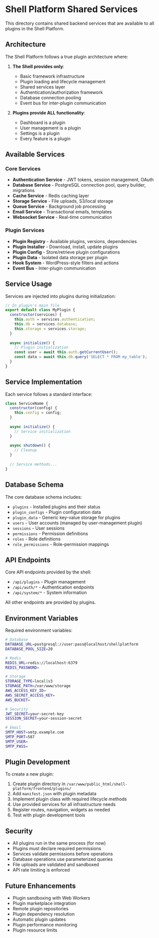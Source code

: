 # Shell Platform Shared Services

This directory contains shared backend services that are available to all plugins in the Shell Platform.

## Architecture

The Shell Platform follows a true plugin architecture where:

1. **The Shell provides only**:
   - Basic framework infrastructure
   - Plugin loading and lifecycle management
   - Shared services layer
   - Authentication/authorization framework
   - Database connection pooling
   - Event bus for inter-plugin communication

2. **Plugins provide ALL functionality**:
   - Dashboard is a plugin
   - User management is a plugin
   - Settings is a plugin
   - Every feature is a plugin

## Available Services

### Core Services

- **Authentication Service** - JWT tokens, session management, OAuth
- **Database Service** - PostgreSQL connection pool, query builder, migrations
- **Cache Service** - Redis caching layer
- **Storage Service** - File uploads, S3/local storage
- **Queue Service** - Background job processing
- **Email Service** - Transactional emails, templates
- **Websocket Service** - Real-time communication

### Plugin Services

- **Plugin Registry** - Available plugins, versions, dependencies
- **Plugin Installer** - Download, install, update plugins
- **Plugin Config** - Store/retrieve plugin configurations
- **Plugin Data** - Isolated data storage per plugin
- **Hook System** - WordPress-style filters and actions
- **Event Bus** - Inter-plugin communication

## Service Usage

Services are injected into plugins during initialization:

```javascript
// In plugin's main file
export default class MyPlugin {
  constructor(services) {
    this.auth = services.authentication;
    this.db = services.database;
    this.storage = services.storage;
  }
  
  async initialize() {
    // Plugin initialization
    const user = await this.auth.getCurrentUser();
    const data = await this.db.query('SELECT * FROM my_table');
  }
}
```

## Service Implementation

Each service follows a standard interface:

```javascript
class ServiceName {
  constructor(config) {
    this.config = config;
  }
  
  async initialize() {
    // Service initialization
  }
  
  async shutdown() {
    // Cleanup
  }
  
  // Service methods...
}
```

## Database Schema

The core database schema includes:

- `plugins` - Installed plugins and their status
- `plugin_configs` - Plugin configuration data
- `plugin_data` - Generic key-value storage for plugins
- `users` - User accounts (managed by user-management plugin)
- `sessions` - User sessions
- `permissions` - Permission definitions
- `roles` - Role definitions
- `role_permissions` - Role-permission mappings

## API Endpoints

Core API endpoints provided by the shell:

- `/api/plugins` - Plugin management
- `/api/auth/*` - Authentication endpoints
- `/api/system/*` - System information

All other endpoints are provided by plugins.

## Environment Variables

Required environment variables:

```bash
# Database
DATABASE_URL=postgresql://user:pass@localhost/shellplatform
DATABASE_POOL_SIZE=20

# Redis
REDIS_URL=redis://localhost:6379
REDIS_PASSWORD=

# Storage
STORAGE_TYPE=local|s3
STORAGE_PATH=/var/www/storage
AWS_ACCESS_KEY_ID=
AWS_SECRET_ACCESS_KEY=
AWS_BUCKET=

# Security
JWT_SECRET=your-secret-key
SESSION_SECRET=your-session-secret

# Email
SMTP_HOST=smtp.example.com
SMTP_PORT=587
SMTP_USER=
SMTP_PASS=
```

## Plugin Development

To create a new plugin:

1. Create plugin directory in `/var/www/public_html/shell-platform/frontend/plugins/`
2. Add `manifest.json` with plugin metadata
3. Implement plugin class with required lifecycle methods
4. Use provided services for all infrastructure needs
5. Register routes, navigation, widgets as needed
6. Test with plugin development tools

## Security

- All plugins run in the same process (for now)
- Plugins must declare required permissions
- Services validate permissions before operations
- Database operations use parameterized queries
- File uploads are validated and sandboxed
- API rate limiting is enforced

## Future Enhancements

- Plugin sandboxing with Web Workers
- Plugin marketplace integration
- Remote plugin repositories
- Plugin dependency resolution
- Automatic plugin updates
- Plugin performance monitoring
- Plugin resource limits